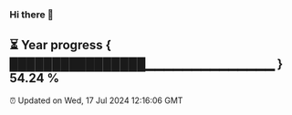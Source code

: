 ### Hi there 👋
⏳ Year progress { ████████████████▁▁▁▁▁▁▁▁▁▁▁▁▁▁ } 54.24 %
---
⏰ Updated on Wed, 17 Jul 2024 12:16:06 GMT

